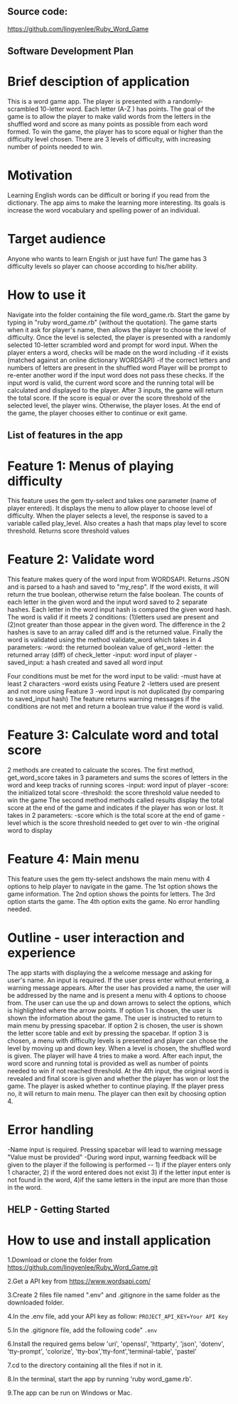 ## Source code:

https://github.com/lingyenlee/Ruby_Word_Game

## Software Development Plan

# Brief desciption of application
This is a word game app. The player is presented with a randomly-scrambled 10-letter word. Each letter (A-Z ) has points. The goal of the game is to allow the player to make valid words from the letters in the shuffled word and score as many points as possible from each word formed. To win the game, the player has to score equal or higher than the difficulty level chosen. There are 3 levels of difficulty, with increasing number of points needed to win.

# Motivation
Learning English words can be difficult or boring if you read from the dictionary. The app aims to make the learning more interesting. Its goals is increase the word vocabulary and spelling power of an individual.

# Target audience
Anyone who wants to learn Engish or just have fun! The game has 3 difficulty levels so player can choose according to his/her ability. 

# How to use it
Navigate into the folder containing the file word_game.rb. Start the game by typing in "ruby word_game.rb" (without the quotation). The game starts when it ask for player's name, then allows the player to choose the level of difficulty. Once the level is selected, the player is presented with a randomly selected 10-letter scrambled word and prompt for word input. When the player enters a word, checks will be made on the word including
-if it exists (matched against an online dictionary WORDSAPI)
-if the correct letters and numbers of letters are present in the shuffled word
Player will be prompt to re-enter another word if the input word does not pass these checks. If the input word is valid, the current word score and the running total will be calculated and displayed to the player. After 3 inputs, the game will return the total score. If the score is equal or over the score threshold of the selected level, the player wins. Otherwise, the player loses. At the end of the game, the player chooses either to continue or exit game.
 
## List of features in the app

# Feature 1: Menus of playing difficulty
This feature uses the gem tty-select and takes one parameter (name of player entered). It displays the menu to allow player to choose level of difficulty. When the player selects a level, the response is saved to a variable called play_level. Also creates a hash that maps play level to score threshold. Returns score threshold values 

# Feature 2: Validate word
This feature makes query of the word input from WORDSAPI. Returns JSON and is parsed to a hash and saved to "my_resp". If the word exists, it will return the true boolean, otherwise return the false boolean. The counts of each letter in the given word and the input word saved to 2 separate hashes. Each letter in the word input hash is compared the given word hash. The word is valid if it meets 2 conditions: (1)letters used are present and (2)not greater than those appear in the given word. The difference in the 2 hashes is save to an array called diff and is the returned value. Finally the word is validated using the method validate_word which takes in 4 parameters:
-word: the returned boolean value of get_word
-letter: the returned array (diff) of check_letter
-input: word input of player 
-saved_input: a hash created and saved all word input 

Four conditions must be met for the word input to be valid:
-must have at least 2 characters
-word exists using Feature 2
-letters used are present and not more using Feature 3
-word input is not duplicated (by comparing to saved_input hash)
The feature returns warning messages if the conditions are not met and return a boolean true value if the word is valid.

# Feature 3: Calculate word and total score
2 methods are created to calcuate the scores. The first method, get_word_score takes in 3 parameters and sums the scores of letters in the word and keep tracks of running scores
-input: word input of player
-score: the initialized total score
-threshold: the score threshold value needed to win the game
The second method methods called results display the total score at the end of the game and indicates if the player has won or lost. It takes in 2 parameters:
-score which is the total score at the end of game
-level which is the score threshold needed to get over to win
-the original word to display

# Feature 4: Main menu
This feature uses the gem tty-select andshows the main menu with 4 options to help player to navigate in the game. The 1st option shows the game information. The 2nd option shows the points for letters. The 3rd option starts the game. The 4th option exits the game. No error handling needed.


# Outline - user interaction and experience
The app starts with displaying the a welcome message and asking for user's name. An input is required. If the user press enter without entering, a warning message appears. After the user has provided a name, the user will be addressed by the name and is present a menu with 4 options to choose from. The user can use the up and down arrows to select the options, which is highlighted where the arrow points.
If option 1 is chosen, the user is shown the information about the game. The user is instructed to return to main menu by pressing spacebar. 
If option 2 is chosen, the user is shown the letter score table and exit by pressing the spacebar.
If option 3 is chosen, a menu with difficulty levels is presented and player can chose the level by moving up and down key. When a level is chosen, the shuffled word is given. The player will have 4 tries to make a word. After each input, the word score and running total is provided as well as number of points needed to win if not reached threshold. At the 4th input, the original word is revealed and final score is given and whether the player has won or lost the game. The player is asked whether to continue playing. If the player press no, it will return to main menu. The player can then exit by choosing option 4.

# Error handling
-Name input is required. Pressing spacebar will lead to warning message "Value must be provided"
-During word input, warning feedback will be given to the player if the following is performed -- 1) if the player enters only 1 character, 2) if the word entered does not exist 3) if the letter input enter is not found in the word, 4)if the same letters in the input are more than those in the word.

## HELP - Getting Started 
# How to use and install application
1.Download or clone the folder from https://github.com/lingyenlee/Ruby_Word_Game.git

2.Get a API key from https://www.wordsapi.com/

3.Create 2 files file named ".env" and .gitignore in the same folder as the downloaded folder. 

4.In the .env file, add your API key as follow:
`PROJECT_API_KEY=Your API Key`

5.In the .gitignore file, add the following code"
`.env`

6.Install the required gems below
'uri', 'openssl', 'httparty', 'json', 'dotenv', 'tty-prompt', 'colorize', 'tty-box','tty-font','terminal-table', 'pastel'

7.cd to the directory containing all the files if not in it.

8.In the terminal, start the app by running 'ruby word_game.rb'.

9.The app can be run on Windows or Mac.









